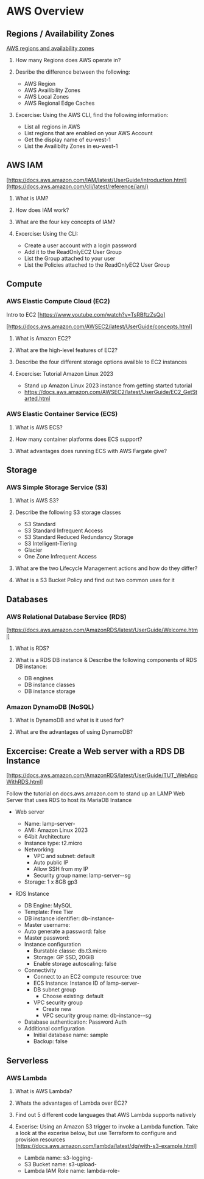 # AWS Overview

## Regions / Availability Zones

[AWS regions and availability zones](https://docs.aws.amazon.com/AWSEC2/latest/UserGuide/using-regions-availability-zones.html)

1. How many Regions does AWS operate in?

2. Desribe the difference between the following:
    - AWS Region
    - AWS Availibility Zones
    - AWS Local Zones
    - AWS Regional Edge Caches

2. Excercise: Using the AWS CLI, find the following information:
    - List all regions in AWS
    - List regions that are enabled on your AWS Account
    - Get the display name of eu-west-1
    - List the Availibilty Zones in eu-west-1

## AWS IAM

[https://docs.aws.amazon.com/IAM/latest/UserGuide/introduction.html](https://docs.aws.amazon.com/cli/latest/reference/iam/)

1. What is IAM?

2. How does IAM work?

3. What are the four key concepts of IAM?

4. Excercise: Using the CLI: 
    - Create a user account with a login password
    - Add it to the ReadOnlyEC2 User Group
    - List the Group attached to your user
    - List the Policies attached to the ReadOnlyEC2 User Group

## Compute

### AWS Elastic Compute Cloud (EC2)

Intro to EC2
[https://www.youtube.com/watch?v=TsRBftzZsQo]

[https://docs.aws.amazon.com/AWSEC2/latest/UserGuide/concepts.html]


1. What is Amazon EC2?

2. What are the high-level features of EC2?

3. Describe the four different storage options availble to EC2 instances

4. Excercise: Tutorial Amazon Linux 2023
    - Stand up Amazon Linux 2023 instance from getting started tutorial
    - https://docs.aws.amazon.com/AWSEC2/latest/UserGuide/EC2_GetStarted.html


### AWS Elastic Container Service (ECS)

1. What is AWS ECS?

2. How many container platforms does ECS support?

3. What advantages does running ECS with AWS Fargate give?

## Storage

### AWS Simple Storage Service (S3)

1. What is AWS S3?

2. Describe the following S3 storage classes 
    - S3 Standard
    - S3 Standard Infrequent Access 
    - S3 Standard Reduced Redundancy Storage
    - S3 Intelligent-Tiering
    - Glacier
    - One Zone Infrequent Access

3. What are the two Lifecycle Management actions and how do they differ?

4. What is a S3 Bucket Policy and find out two common uses for it

## Databases

### AWS Relational Database Service (RDS) 

[https://docs.aws.amazon.com/AmazonRDS/latest/UserGuide/Welcome.html]

1. What is RDS?

2. What is a RDS DB instance & Describe the following components of RDS DB instance:
    - DB engines
    - DB instance classes
    - DB instance storage

### Amazon DynamoDB (NoSQL)

1. What is DynamoDB and what is it used for?

2. What are the advantages of using DynamoDB?


## Excercise: Create a Web server with a RDS DB Instance

[https://docs.aws.amazon.com/AmazonRDS/latest/UserGuide/TUT_WebAppWithRDS.html]

Follow the tutorial on docs.aws.amazon.com to stand up an LAMP Web Server that uses RDS to host its MariaDB Instance

- Web server
    - Name: lamp-server-<yourname>
    - AMI: Amazon Linux 2023
    - 64bit Architecture
    - Instance type: t2.micro
    - Networking
        - VPC and subnet: default
        - Auto public IP
        - Allow SSH from my IP
        - Security group name: lamp-server-<yourname>-sg
    - Storage: 1 x 8GB gp3

- RDS Instance
    - DB Engine: MySQL
    - Template: Free Tier
    - DB instance identifier: db-instance-<yourname>
    - Master username:<yourname>
    - Auto generate a password: false
    - Master password:<enter a password>
    - Instance configuration
        - Burstable classe: db.t3.micro
        - Storage: GP SSD, 20GiB
        - Enable storage autoscaling: false
    - Connectivity
        - Connect to an EC2 compute resource: true
        - ECS Instance: Instance ID of lamp-server-<yourname>
        - DB subnet group
            - Choose existing: default
        - VPC security group
            - Create new
            - VPC security group name: db-instance-<yourname>-sg
    - Database authentication: Password Auth
    - Additional configuration
        - Initial database name: sample
        - Backup: false

## Serverless

### AWS Lambda

1. What is AWS Lambda?

2. Whats the advantages of Lambda over EC2?

3. Find out 5 different code languages that AWS Lambda supports natively 

4. Excerise: Using an Amazon S3 trigger to invoke a Lambda function. Take a look at the excerise below, but use Terraform to configure and provision resources
[https://docs.aws.amazon.com/lambda/latest/dg/with-s3-example.html]

    - Lambda name: s3-logging-<yourname>
    - S3 Bucket name: s3-upload-<yourname>
    - Lambda IAM Role name: lambda-role-<yourname>



